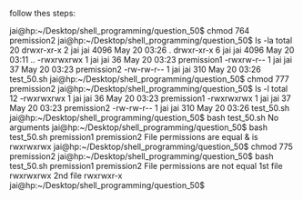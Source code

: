 follow thes steps:

jai@hp:~/Desktop/shell_programming/question_50$ chmod 764 premission2 
jai@hp:~/Desktop/shell_programming/question_50$ ls -la
total 20
drwxr-xr-x 2 jai jai 4096 May 20 03:26 .
drwxr-xr-x 6 jai jai 4096 May 20 03:11 ..
-rwxrwxrwx 1 jai jai   36 May 20 03:23 premission1
-rwxrw-r-- 1 jai jai   37 May 20 03:23 premission2
-rw-rw-r-- 1 jai jai  310 May 20 03:26 test_50.sh
jai@hp:~/Desktop/shell_programming/question_50$ chmod 777 premission2 
jai@hp:~/Desktop/shell_programming/question_50$ ls -l
total 12
-rwxrwxrwx 1 jai jai  36 May 20 03:23 premission1
-rwxrwxrwx 1 jai jai  37 May 20 03:23 premission2
-rw-rw-r-- 1 jai jai 310 May 20 03:26 test_50.sh
jai@hp:~/Desktop/shell_programming/question_50$ bash test_50.sh 
No arguments
jai@hp:~/Desktop/shell_programming/question_50$ bash test_50.sh premission1 premission2 
File permissions are equal & is rwxrwxrwx
jai@hp:~/Desktop/shell_programming/question_50$ chmod 775 premission2 
jai@hp:~/Desktop/shell_programming/question_50$ bash test_50.sh premission1 premission2 
File permissions are not equal
1st file rwxrwxrwx
2nd file rwxrwxr-x
jai@hp:~/Desktop/shell_programming/question_50$ 